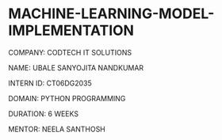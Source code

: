 # MACHINE-LEARNING-MODEL-IMPLEMENTATION

COMPANY: CODTECH IT SOLUTIONS

NAME: UBALE SANYOJITA NANDKUMAR

INTERN ID: CT06DG2035

DOMAIN: PYTHON PROGRAMMING

DURATION: 6 WEEKS

MENTOR: NEELA SANTHOSH

